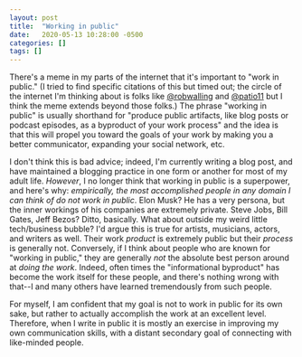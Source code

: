 ```yaml
---
layout: post
title:  "Working in public"
date:   2020-05-13 10:28:00 -0500
categories: []
tags: []
---
```


There's a meme in my parts of the internet that it's important to "work in public." (I tried to find specific citations of this but timed out; the circle of the internet I'm thinking about is folks like [@robwalling](https://twitter.com/robwalling) and [@patio11](https://twitter.com/patio11) but I think the meme extends beyond those folks.) The phrase "working in public" is usually shorthand for "produce public artifacts, like blog posts or podcast episodes, as a byproduct of your work process" and the idea is that this will propel you toward the goals of your work by making you a better communicator, expanding your social network, etc.

I don't think this is bad advice; indeed, I'm currently writing a blog post, and have maintained a blogging practice in one form or another for most of my adult life. _However_, I no longer think that working in public is a superpower, and here's why: _empirically, the most accomplished people in any domain I can think of do not work in public_. Elon Musk? He has a very persona, but the inner workings of his companies are extremely private. Steve Jobs, Bill Gates, Jeff Bezos? Ditto, basically. What about outside my weird little tech/business bubble? I'd argue this is true for artists, musicians, actors, and writers as well. Their work _product_ is extremely public but their _process_ is generally not. Conversely, if I think about people who are known for "working in public," they are generally _not_ the absolute best person around at _doing the work_. Indeed, often times the "informational byproduct" has become the work itself for these people, and there's nothing wrong with that--I and many others have learned tremendously from such people.

For myself, I am confident that my goal is not to work in public for its own sake, but rather to actually accomplish the work at an excellent level. Therefore, when I write in public it is mostly an exercise in improving my own communication skills, with a distant secondary goal of connecting with like-minded people.

